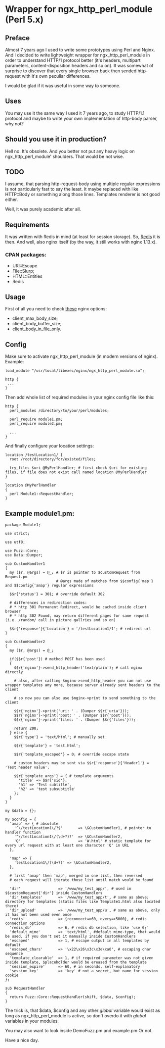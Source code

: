 # Wrapper for ngx_http_perl_module (Perl 5.x)

## Preface
Almost 7 years ago I used to write some prototypes using Perl and Nginx. And I decided to write lightweight wrapper for ngx_http_perl_module in order to understand HTTP/1 protocol better (it's headers, multipart parameters, content-disposition headers and so on). It was somewhat of surprise to discover that every single browser back then sended http-request with it's own peculiar differences.

I would be glad if it was useful in some way to someone.

## Uses
You may use it the same way I used it 7 years ago, to study HTTP/1.1 protocol and maybe to write your own implementation of http-body parser, why not?

## Should you use it in production?
Hell no. It's obsolete. And you better not put any heavy logic on ngx_http_perl_module' shoulders. That would be not wise.

## TODO
I assume, that parsing http-request-body using multiple regular expressions is not particularly fast to say the least. It maybe replaced with like HTTP::Body or something along those lines. Templates renderer is not good either.

Well, it was purely academic after all.

## Requirements
It was written with Redis in mind (at least for session storage). So, [Redis](https://redis.io) it is then. And well, also nginx itself (by the way, it still works with nginx 1.13.x).

### CPAN packages:
- URI::Escape
- File::Slurp;
- HTML::Entities
- Redis

## Usage
First of all you need to check [these](http://nginx.org/en/docs/http/ngx_http_perl_module.html) nginx options:
- client_max_body_size;
- client_body_buffer_size;
- client_body_in_file_only.

## Config
Make sure to activate ngx_http_perl_module (in modern versions of nginx). Example:
```
load_module "/usr/local/libexec/nginx/ngx_http_perl_module.so";

http {
 ...
}
```

Then add whole list of required modules in your nginx config file like this:
```
http {
  perl_modules /directory/to/your/perl/modules;

  perl_require module1.pm;
  perl_require module2.pm;

  ...
}
```

And finally configure your location settings:
```
location /testLocation1/ {
  root /root/directory/for/existed/files;

  try_files $uri @MyPerlHandler; # first check $uri for existing files, if file does not exist call named location @MyPerlHandler
}

location @MyPerlHandler
{
  perl Module1::RequestHandler;
}
```

## Example module1.pm:
```
package Module1;

use strict;

use utf8;

use Fuzz::Core;
use Data::Dumper;

sub CustomHandler1
{
  my ($r, @args) = @_; # $r is pointer to $customRequest from Request.pm
                       # @args made of matches from $$config{'map'} and $$config{'amap'} regular expressions

  $$r{'status'} = 301; # override default 302

  # differences in redirection codes:
  # * http 301 Permanent Redirect, would be cached inside client browser
  # * http 302 Found, may return different pages for same request (i.e. /random/ call in picture gallries and so on)

  $$r{'response'}{'Location'} = '/testLocation1/1'; # redirect url
}

sub CustomHandler2
{
  my ($r, @args) = @_;

  if($$r{'post'}) # method POST has been used
  {
    $$r{'nginx'}->send_http_header('text/plain'); # call nginx directly
    
    # also, after calling $nginx->send_http_header you can not use wrapper templates any more, because server already sent headers to the client

    # so now you can also use $nginx->print to send something to the client

    $$r{'nginx'}->print('uri: ' . (Dumper $$r{'uria'}));
    $$r{'nginx'}->print('post: ' . (Dumper $$r{'post'}));
    $$r{'nginx'}->print('files: ' . (Dumper $$r{'files'}));

    return 200;
  } else {
    $$r{'type'} = 'text/html'; # manually set

    $$r{'template'} = 'test.html';

    $$r{'template_escaped'} = 0; # override escape state

    # custom headers may be sent via $$r{'response'}{'Header1'} = 'Test header value';

    $$r{'template_args'} = { # template arguments
      'title' => $$r{'sid'},
      'h1' => 'Test subtitle',
      'h2' => 'test subsubtitle'
    };
  }
}

my $data = {};

my $config = {
  'amap' => { # absolute
    '^\/testLocation1\/?$'       => \&CustomHandler1, # pointer to handler function
    '^\/testLocation1\/(\d+?)?'  => \&CustomHandler2,
    'Q'                          => 'W.html' # static template for every url request with at least one character 'Q' in URL
  },

  'map' => {
    'testLocation1\/(\d+?)' => \&CustomHandler2,
  },

  # first 'amap' then 'map', merged in one list, then reversed
  # each request will iterate those list until match would be found

  'dir'                 => '/www/my_test_app/', # used in $$customRequest{'dir'} inside CustomHandlers
  'dir_templates'       => '/www/my_test_app/t', # same as above; directory for templates (static files like Template1.html also located there)
  'dir_upload'          => '/www/my_test_app/u', # same as above, only it has not been used even once
  'redis'               => {reconnect=>60, every=>5000}, # redis connection options
  'redis_db'            => 6, # redis db selection, like 'use 6;'
  'default_mime'        => 'text/html', #default mime-type, that would be used, if you don't set it manually inside CustomHandlers
  'escaped'             => 1, # escape output in all templates by default
  'escaped_chars'       => '\x22\x26\x3c\x3e\xa0', # escaping char sequence
  'template_clearable'  => 1, # if required parameter was not given inside template, $placeholder would be ereased from the template
  'session_expire'      => 60, # in seconds, self-explanatory
  'session_key'         => 'key' # not a secret, but name for session cookie
};

sub RequestHandler
{
  return Fuzz::Core::RequestHandler(shift, $data, $config);
}
```

The trick is, that $data, $config and any other *global* variable would exist as long as ngx_http_perl_module is active, so don't overdo it with *global* variables in your modules.

You may also want to look inside DemoFuzz.pm and example.pm
Or not.

Have a nice day.